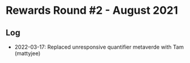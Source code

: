 # Rewards Round #2 - August 2021

## Log

- 2022-03-17: Replaced unresponsive quantifier metaverde with Tam (mattyjee)
